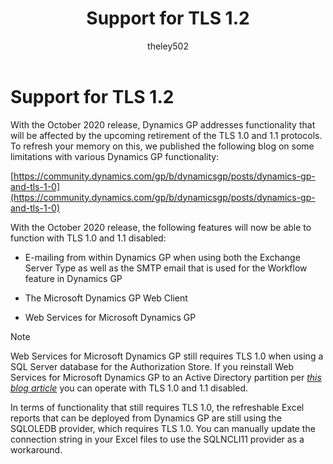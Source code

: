 ﻿---
title: Support for TLS 1.2 
description: New in October 2020 - Support for TLS 1.2
ms.date: 10/01/2020
ms.topic: article
ms.prod: dynamics-gp
author: theley502
ms.author: theley
manager: jswymer
---

# Support for TLS 1.2

With the October 2020 release, Dynamics GP addresses functionality that will be affected by the upcoming retirement of the TLS 1.0 and 1.1 protocols. To refresh your memory on this, we published the following blog on some limitations with various Dynamics GP functionality:

[https://community.dynamics.com/gp/b/dynamicsgp/posts/dynamics-gp-and-tls-1-0](https://community.dynamics.com/gp/b/dynamicsgp/posts/dynamics-gp-and-tls-1-0)

With the October 2020 release, the following features will now be able to function with TLS 1.0 and 1.1 disabled:

* E-mailing from within Dynamics GP when using both the Exchange Server Type as well as the SMTP email that is used for the Workflow feature in Dynamics GP

* The Microsoft Dynamics GP Web Client

* Web Services for Microsoft Dynamics GP

> [!NOTE]
> Web Services for Microsoft Dynamics GP still requires TLS 1.0 when using a SQL Server database for the Authorization Store. If you reinstall Web Services for Microsoft Dynamics GP to an Active Directory partition per [*this blog article*](https://community.dynamics.com/gp/b/dynamicsgp/posts/microsoft-dynamics-gp-web-services---how-to-setup-an-active-directory-security-store) you can operate with TLS 1.0 and 1.1 disabled.

In terms of functionality that still requires TLS 1.0, the refreshable Excel reports that can be deployed from Dynamics GP are still using the SQLOLEDB provider, which requires TLS 1.0. You can manually update the connection string in your Excel files to use the SQLNCLI11 provider as a workaround.
